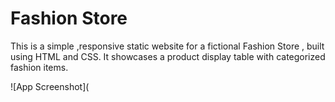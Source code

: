 # Fashion Store 
This is a simple ,responsive static website for a fictional Fashion Store , built using HTML and CSS. It showcases a product display table with categorized fashion items.

![App Screenshot](
